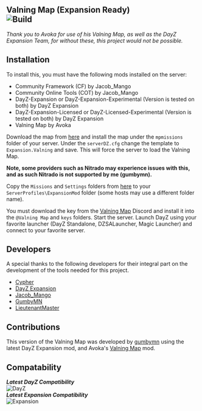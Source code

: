## Valning Map (Expansion Ready) <br>![Build](https://img.shields.io/badge/release-v1.8121223-blue) 
*Thank you to Avoka for use of his Valning Map, as well as the DayZ Expansion Team, for without these, this project would not be possible.*

## Installation

To install this, you must have the following mods installed on the server:
* Community Framework (CF) by Jacob_Mango
* Community Online Tools (COT) by Jacob_Mango
* DayZ-Expansion or DayZ-Expansion-Experimental (Version is tested on both) by DayZ Expansion
* DayZ-Expansion-Licensed or DayZ-Licensed-Experimental (Version is tested on both) by DayZ Expansion
* Valning Map by Avoka

Download the map from [here](https://github.com/gumbymn/Expansion.Valning/blob/master/latest.zip) and install the map under the ```mpmissions``` folder of your server. Under the ```serverDZ.cfg``` change the template to ```Expansion.Valning``` and save. This will force the server to load the Valning Map. 

**Note, some providers such as Nitrado may experience issues with this, and as such Nitrado is not supported by me (gumbymn).**

Copy the ```Missions``` and ```Settings``` folders from [here](https://github.com/gumbymn/Expansion.Valning/tree/source) to your ```ServerProfiles\ExpansionMod``` folder (some hosts may use a different folder name).

You must download the key from the [Valning Map](https://discord.gg/ab7yX9b) Discord and install it into the ```@Valning Map``` and ```keys``` folders. Start the server. Launch DayZ using your favorite launcher (DayZ Standalone, DZSALauncher, Magic Launcher) and connect to your favorite server.

## Developers
A special thanks to the following developers for their integral part on the development of the tools needed for this project.
* [Cypher](https://github.com/CypherMediaGIT)
* [DayZ Expansion](https://github.com/salutesh)
* [Jacob_Mango](https://github.com/Jacob-Mango)
* [GumbyMN](https://github.com/gumbymn)
* [LieutenantMaster](https://github.com/lieutenantmaster)

## Contributions
This version of the Valning Map was developed by [gumbymn](https://github.com/gumbymn) using the latest DayZ Expansion mod, and Avoka's [Valning Map](https://steamcommunity.com/sharedfiles/filedetails/?id=1880753439&searchtext=valning+map) mod.

## Compatability
***Latest DayZ Compatibility***<br>![DayZ](https://img.shields.io/badge/version-1.08.153276-green)<br>
***Latest Expansion Compatibility***<br>![Expansion](https://img.shields.io/badge/version-1.3.1029-red)
